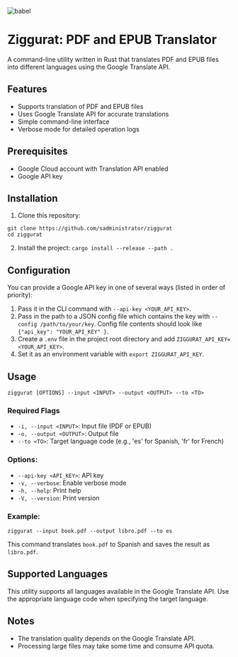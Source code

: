 ![babel](https://github.com/user-attachments/assets/6a89d44e-41b3-4ece-a1b3-7ea84a305d7c)
# Ziggurat: PDF and EPUB Translator
A command-line utility written in Rust that translates PDF and EPUB files into different languages using the Google Translate API.

## Features
- Supports translation of PDF and EPUB files
- Uses Google Translate API for accurate translations
- Simple command-line interface
- Verbose mode for detailed operation logs

## Prerequisites
- Google Cloud account with Translation API enabled
- Google API key

## Installation
1. Clone this repository:
```
git clone https://github.com/sadministrator/ziggurat
cd ziggurat
```

2. Install the project:
`cargo install --release --path .`

## Configuration
You can provide a Google API key in one of several ways (listed in order of priority):
1. Pass it in the CLI command with `--api-key <YOUR_API_KEY>`.
2. Pass in the path to a JSON config file which contains the key with `--config /path/to/your/key`. Config file contents should look like `{"api_key": "YOUR_API_KEY" }`.
3. Create a `.env` file in the project root directory and add `ZIGGURAT_API_KEY=<YOUR_API_KEY>`.
4. Set it as an environment variable with `export ZIGGURAT_API_KEY`.

## Usage
`ziggurat [OPTIONS] --input <INPUT> --output <OUTPUT> --to <TO>`

### Required Flags
- `-i, --input <INPUT>`: Input file (PDF or EPUB)
- `-o, --output <OUTPUT>`: Output file
- `--to <TO>`: Target language code (e.g., 'es' for Spanish, 'fr' for French)

### Options:
- `--api-key <API_KEY>`: API key
- `-v, --verbose`: Enable verbose mode
- `-h, --help`: Print help
- `-V, --version`: Print version

### Example:
`ziggurat --input book.pdf --output libro.pdf --to es`

This command translates `book.pdf` to Spanish and saves the result as `libro.pdf`.

## Supported Languages
This utility supports all languages available in the Google Translate API. Use the appropriate language code when specifying the target language.

## Notes
- The translation quality depends on the Google Translate API.
- Processing large files may take some time and consume API quota.
